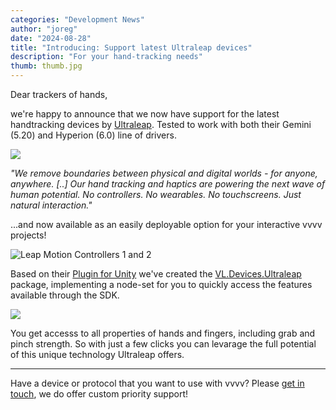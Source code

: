 ```yaml
---
categories: "Development News"
author: "joreg"
date: "2024-08-28"
title: "Introducing: Support latest Ultraleap devices"
description: "For your hand-tracking needs"
thumb: thumb.jpg
---
```


Dear trackers of hands,

we're happy to announce that we now have support for the latest handtracking devices by [Ultraleap](https://www.ultraleap.com/). Tested to work with both their Gemini (5.20) and Hyperion (6.0) line of drivers.

[![](ultraleap-logo.png)](https://www.ultraleap.com/)

*"We remove boundaries between physical and digital worlds - for anyone, anywhere. [..]   Our hand tracking and haptics are powering the next wave of human potential. No controllers. No wearables. No touchscreens. Just natural interaction."* 

...and now available as an easily deployable option for your interactive vvvv projects!

![Leap Motion Controllers 1 and 2](Leap-Motion-Controllers.jpg)

Based on their [Plugin for Unity](https://github.com/ultraleap/UnityPlugin) we've created the [VL.Devices.Ultraleap](https://www.nuget.org/packages/VL.Devices.Ultraleap) package, implementing a node-set for you to quickly access the features available through the SDK. 

![](2024-08-28-15-27-44.png)

You get accesss to all properties of hands and fingers, including grab and pinch strength. So with just a few clicks you can levarage the full potential of this unique technology Ultraleap offers. 

---

Have a device or protocol that you want to use with vvvv? Please [get in touch](mailto:devvvvs@vvvv.org), we do offer custom priority support!